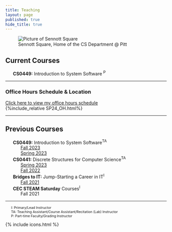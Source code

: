 ```yaml
---
title: Teaching
layout: page
published: true
hide_title: true
---
```


<figure class="figure" >
  <img src="https://www.cs.pitt.edu/sites/default/files/home-display-img/img_0760.jpg"
      class="figure-img rounded" alt="Picture of Sennott Square">
  <figcaption class="figure-caption text-end" >Sennott Square, Home of the CS Department @ Pitt</figcaption>
</figure>

## Current Courses
- <i class="pitt-icon"></i> **CS0449:** Introduction to System Software <sup class="footnote">P</sup>

---

<div class="text-center">
  <h3 id="OH" class="mx-auto">Office Hours Schedule & Location</h3>
  <a  href="#"
      data-bs-toggle="collapse"
      data-bs-target="#collapseOH"
      aria-expanded="false"
      aria-controls="collapseOH">Click here to view my office hours schedule</a>
  <div class="collapse" id="collapseOH">
    <div class="card card-body text-start">
      {%include_relative SP24_OH.html%}
    </div>
  </div>
</div>

---

## Previous Courses
- <i class="pitt-icon"></i> **CS0449:** Introduction to System Software<sup class="footnote">TA</sup> 
  - [Fall 2023](./CS0449-2241/)
  - [Spring 2023](./CS0449-2234/)
- <i class="pitt-icon"></i> **CS0441:** Discrete Structures for Computer Science<sup class="footnote">TA</sup>
  - [Spring 2023](./CS0441-2234/)
  - [Fall 2022](./CS0441-2231/)
- <i class="pitt-icon"></i> **Bridges to IT:** Jump-Starting a Career in IT<sup class="footnote">I</sup>
  - [Fall 2021](bridges-to-it.html)
- <i class="pitt-icon"></i> **CEC STEAM Saturday** Courses<sup class="footnote">I</sup>
  - Fall 2021

--- 
<div style="font-size: 75%" markdown="1">

- I: Primary/Lead Instructor
- TA: Teaching Assistant/Course Assistant/Recitation (Lab) Instructor
- P: Part-time Faculty/Grading Instructor

</div>
{% include icons.html %}

<style>
li {list-style: none;}
</style>


